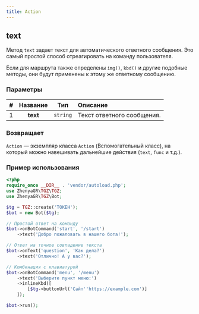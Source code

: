 ```yaml
---
title: Action
---
```


## text
Метод `text` задает текст для автоматического ответного сообщения. Это самый простой способ отреагировать на команду пользователя.

Если для маршрута также определены `img()`, `kbd()` и другие подобные методы, они будут применены к этому же ответному сообщению.

### Параметры
| # | Название |   Тип    | Описание                |
|:-:|:--------:|:--------:|:------------------------|
| 1 | **text** | `string` | Текст ответного сообщения. |

### Возвращает
`Action` — экземпляр класса `Action` (Вспомогательный класс), на который можно навешивать дальнейшие действия (`text`, `func` и т.д.).

### Пример использования
```php
<?php
require_once __DIR__ . 'vendor/autoload.php';
use ZhenyaGR\TGZ\TGZ;
use ZhenyaGR\TGZ\Bot;

$tg = TGZ::create('ТОКЕН');
$bot = new Bot($tg);

// Простой ответ на команду
$bot->onBotCommand('start', '/start')
    ->text('Добро пожаловать в нашего бота!');

// Ответ на точное совпадение текста
$bot->onText('question', 'Как дела?')
    ->text('Отлично! А у вас?');

// Комбинация с клавиатурой
$bot->onBotCommand('menu', '/menu')
    ->text('Выберите пункт меню:')
    ->inlineKbd([
        [$tg->buttonUrl('Сайт''https://example.com')]
    ]);

$bot->run();
```
